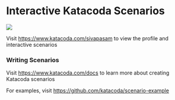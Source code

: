 # Interactive Katacoda Scenarios

[![](http://shields.katacoda.com/katacoda/sivapasam/count.svg)](https://www.katacoda.com/sivapasam "Get your profile on Katacoda.com")

Visit https://www.katacoda.com/sivapasam to view the profile and interactive scenarios

### Writing Scenarios
Visit https://www.katacoda.com/docs to learn more about creating Katacoda scenarios

For examples, visit https://github.com/katacoda/scenario-example
